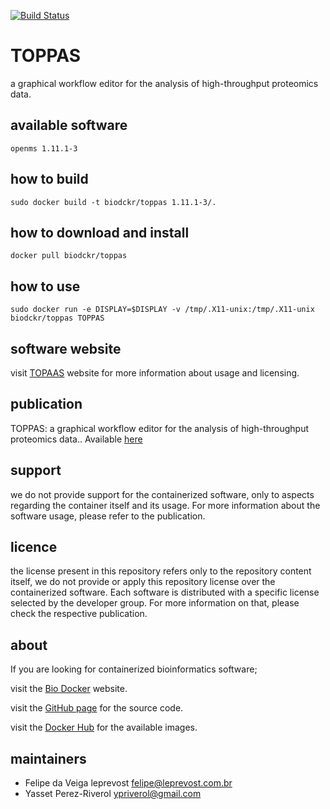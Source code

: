[![Build Status](https://travis-ci.org/BioDocker/TOPPAS.svg)](https://travis-ci.org/BioDocker/TOPPAS)

TOPPAS
=====
a graphical workflow editor for the analysis of high-throughput proteomics data.


available software
--------
`openms 1.11.1-3`


how to build
------------
`sudo docker build -t biodckr/toppas 1.11.1-3/.`


how to download and install
---------------------------
`docker pull biodckr/toppas`


how to use
------------
`sudo docker run -e DISPLAY=$DISPLAY -v /tmp/.X11-unix:/tmp/.X11-unix biodckr/toppas TOPPAS `


software website
----------------
visit [TOPAAS](http://open-ms.sourceforge.net/workflow-integration/toppasworkflows/) website for more information about usage and licensing.


publication
-----------
TOPPAS: a graphical workflow editor for the analysis of high-throughput proteomics data.. Available [here](http://pubs.acs.org/doi/abs/10.1021/pr300187f)


support
-------
we do not provide support for the containerized software, only to aspects regarding the container itself
and its usage. For more information about the software usage, please refer to the publication.


licence
-------
the license present in this repository refers only to the repository content itself, we do not provide or
apply this repository license over the containerized software. Each software is distributed with a specific
license selected by the developer group. For more information on that, please check the respective publication.


about
-----
If you are looking for containerized bioinformatics software;

visit the [Bio Docker](http://biodocker.github.io "Bio Docker") website.

visit the [GitHub page](https://github.com/BioDocker/) for the source code.

visit the [Docker Hub](https://registry.hub.docker.com/repos/biodckr/) for the available images.


maintainers
-----------
* Felipe da Veiga leprevost <felipe@leprevost.com.br>
* Yasset Perez-Riverol <ypriverol@gmail.com>
